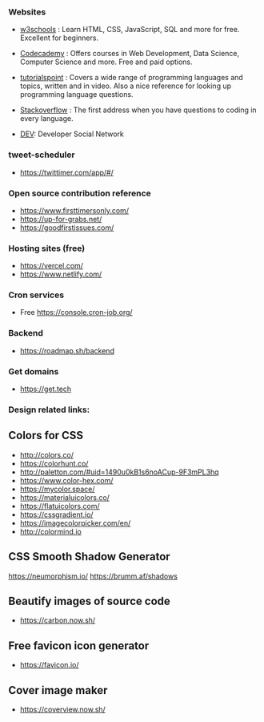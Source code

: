 ### Websites

- [w3schools](www.w3schools.com) : Learn HTML, CSS, JavaScript, SQL and more for free. Excellent for beginners.

- [Codecademy](www.codecademy.com) : Offers courses in Web Development, Data Science, Computer Science and more. Free and paid options.

- [tutorialspoint](www.tutorialspoint.com) : Covers a wide range of programming languages and topics, written and in video. Also a nice reference for looking up programming language questions.
- [Stackoverflow](https://stackoverflow.com/) : The first address when you have questions to coding in every language.
- [DEV](https://dev.to/): Developer Social Network

### tweet-scheduler 

- https://twittimer.com/app/#/


### Open source contribution reference

- https://www.firsttimersonly.com/
- https://up-for-grabs.net/
- https://goodfirstissues.com/


### Hosting sites (free)

- https://vercel.com/
- https://www.netlify.com/

### Cron services

-  Free https://console.cron-job.org/

### Backend 

- https://roadmap.sh/backend

### Get domains

- https://get.tech

### Design related links:

## Colors for CSS
- http://colors.co/
- https://colorhunt.co/
- http://paletton.com/#uid=1490u0kB1s6noACup-9F3mPL3hq
- https://www.color-hex.com/
- https://mycolor.space/
- https://materialuicolors.co/
- https://flatuicolors.com/
- https://cssgradient.io/
- https://imagecolorpicker.com/en/
- http://colormind.io

## CSS Smooth Shadow Generator

https://neumorphism.io/
https://brumm.af/shadows

## Beautify images of source code

- https://carbon.now.sh/

## Free favicon icon generator 

- https://favicon.io/


## Cover image maker

- https://coverview.now.sh/

